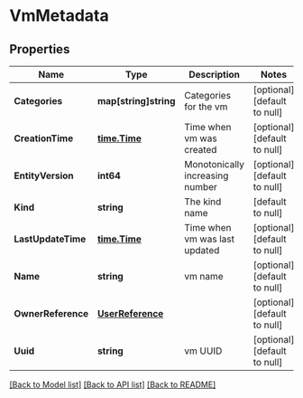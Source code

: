 # VmMetadata

## Properties
Name | Type | Description | Notes
------------ | ------------- | ------------- | -------------
**Categories** | **map[string]string** | Categories for the vm | [optional] [default to null]
**CreationTime** | [**time.Time**](time.Time.md) | Time when vm was created | [optional] [default to null]
**EntityVersion** | **int64** | Monotonically increasing number | [optional] [default to null]
**Kind** | **string** | The kind name | [default to null]
**LastUpdateTime** | [**time.Time**](time.Time.md) | Time when vm was last updated | [optional] [default to null]
**Name** | **string** | vm name | [optional] [default to null]
**OwnerReference** | [**UserReference**](user_reference.md) |  | [optional] [default to null]
**Uuid** | **string** | vm UUID | [optional] [default to null]

[[Back to Model list]](../README.md#documentation-for-models) [[Back to API list]](../README.md#documentation-for-api-endpoints) [[Back to README]](../README.md)



